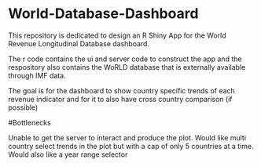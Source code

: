 # World-Database-Dashboard

This repository is dedicated to design an R Shiny App for the World Revenue Longitudinal Database dashboard.

The r code contains the ui and server code to construct the app and the respository also contains the WoRLD database that is externally available through IMF data. 

The goal is for the dashboard to show country specific trends of each revenue indicator and for it to also have cross country comparison (if possible)




#Bottlenecks

Unable to get the server to interact and produce the plot. 
Would like multi country select trends in the plot but with a cap of only 5 countries at a time. 
Would also like a year range selector

